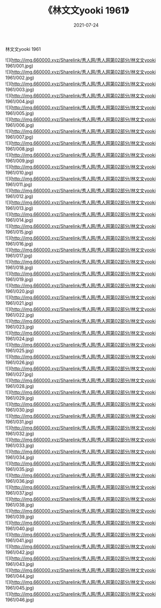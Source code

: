 ﻿---
layout: post
title:  《林文文yooki 1961》
date:   2021-07-24
img: http://img.660000.xyz/Sharelink/秀人网/秀人网第02部分/林文文yooki 1961/000.jpg
categories: [美女, 清纯, 唯美]
---

林文文yooki 1961

  ![](http://img.660000.xyz/Sharelink/秀人网/秀人网第02部分/林文文yooki 1961/001.jpg) <br> ![](http://img.660000.xyz/Sharelink/秀人网/秀人网第02部分/林文文yooki 1961/002.jpg) <br> ![](http://img.660000.xyz/Sharelink/秀人网/秀人网第02部分/林文文yooki 1961/003.jpg) <br> ![](http://img.660000.xyz/Sharelink/秀人网/秀人网第02部分/林文文yooki 1961/004.jpg) <br> ![](http://img.660000.xyz/Sharelink/秀人网/秀人网第02部分/林文文yooki 1961/005.jpg) <br> ![](http://img.660000.xyz/Sharelink/秀人网/秀人网第02部分/林文文yooki 1961/006.jpg) <br> ![](http://img.660000.xyz/Sharelink/秀人网/秀人网第02部分/林文文yooki 1961/007.jpg) <br> ![](http://img.660000.xyz/Sharelink/秀人网/秀人网第02部分/林文文yooki 1961/008.jpg) <br> ![](http://img.660000.xyz/Sharelink/秀人网/秀人网第02部分/林文文yooki 1961/009.jpg) <br> ![](http://img.660000.xyz/Sharelink/秀人网/秀人网第02部分/林文文yooki 1961/010.jpg) <br> ![](http://img.660000.xyz/Sharelink/秀人网/秀人网第02部分/林文文yooki 1961/011.jpg) <br> ![](http://img.660000.xyz/Sharelink/秀人网/秀人网第02部分/林文文yooki 1961/012.jpg) <br> ![](http://img.660000.xyz/Sharelink/秀人网/秀人网第02部分/林文文yooki 1961/013.jpg) <br> ![](http://img.660000.xyz/Sharelink/秀人网/秀人网第02部分/林文文yooki 1961/014.jpg) <br> ![](http://img.660000.xyz/Sharelink/秀人网/秀人网第02部分/林文文yooki 1961/015.jpg) <br> ![](http://img.660000.xyz/Sharelink/秀人网/秀人网第02部分/林文文yooki 1961/016.jpg) <br> ![](http://img.660000.xyz/Sharelink/秀人网/秀人网第02部分/林文文yooki 1961/017.jpg) <br> ![](http://img.660000.xyz/Sharelink/秀人网/秀人网第02部分/林文文yooki 1961/018.jpg) <br> ![](http://img.660000.xyz/Sharelink/秀人网/秀人网第02部分/林文文yooki 1961/019.jpg) <br> ![](http://img.660000.xyz/Sharelink/秀人网/秀人网第02部分/林文文yooki 1961/020.jpg) <br> ![](http://img.660000.xyz/Sharelink/秀人网/秀人网第02部分/林文文yooki 1961/021.jpg) <br> ![](http://img.660000.xyz/Sharelink/秀人网/秀人网第02部分/林文文yooki 1961/022.jpg) <br> ![](http://img.660000.xyz/Sharelink/秀人网/秀人网第02部分/林文文yooki 1961/023.jpg) <br> ![](http://img.660000.xyz/Sharelink/秀人网/秀人网第02部分/林文文yooki 1961/024.jpg) <br> ![](http://img.660000.xyz/Sharelink/秀人网/秀人网第02部分/林文文yooki 1961/025.jpg) <br> ![](http://img.660000.xyz/Sharelink/秀人网/秀人网第02部分/林文文yooki 1961/026.jpg) <br> ![](http://img.660000.xyz/Sharelink/秀人网/秀人网第02部分/林文文yooki 1961/027.jpg) <br> ![](http://img.660000.xyz/Sharelink/秀人网/秀人网第02部分/林文文yooki 1961/028.jpg) <br> ![](http://img.660000.xyz/Sharelink/秀人网/秀人网第02部分/林文文yooki 1961/029.jpg) <br> ![](http://img.660000.xyz/Sharelink/秀人网/秀人网第02部分/林文文yooki 1961/030.jpg) <br> ![](http://img.660000.xyz/Sharelink/秀人网/秀人网第02部分/林文文yooki 1961/031.jpg) <br> ![](http://img.660000.xyz/Sharelink/秀人网/秀人网第02部分/林文文yooki 1961/032.jpg) <br> ![](http://img.660000.xyz/Sharelink/秀人网/秀人网第02部分/林文文yooki 1961/033.jpg) <br> ![](http://img.660000.xyz/Sharelink/秀人网/秀人网第02部分/林文文yooki 1961/034.jpg) <br> ![](http://img.660000.xyz/Sharelink/秀人网/秀人网第02部分/林文文yooki 1961/035.jpg) <br> ![](http://img.660000.xyz/Sharelink/秀人网/秀人网第02部分/林文文yooki 1961/036.jpg) <br> ![](http://img.660000.xyz/Sharelink/秀人网/秀人网第02部分/林文文yooki 1961/037.jpg) <br> ![](http://img.660000.xyz/Sharelink/秀人网/秀人网第02部分/林文文yooki 1961/038.jpg) <br> ![](http://img.660000.xyz/Sharelink/秀人网/秀人网第02部分/林文文yooki 1961/039.jpg) <br> ![](http://img.660000.xyz/Sharelink/秀人网/秀人网第02部分/林文文yooki 1961/040.jpg) <br> ![](http://img.660000.xyz/Sharelink/秀人网/秀人网第02部分/林文文yooki 1961/041.jpg) <br> ![](http://img.660000.xyz/Sharelink/秀人网/秀人网第02部分/林文文yooki 1961/042.jpg) <br> ![](http://img.660000.xyz/Sharelink/秀人网/秀人网第02部分/林文文yooki 1961/043.jpg) <br> ![](http://img.660000.xyz/Sharelink/秀人网/秀人网第02部分/林文文yooki 1961/044.jpg) <br> ![](http://img.660000.xyz/Sharelink/秀人网/秀人网第02部分/林文文yooki 1961/045.jpg) <br> ![](http://img.660000.xyz/Sharelink/秀人网/秀人网第02部分/林文文yooki 1961/046.jpg) <br>